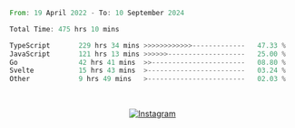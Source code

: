 <!--START_SECTION:waka-->

```rust
From: 19 April 2022 - To: 10 September 2024

Total Time: 475 hrs 10 mins

TypeScript       229 hrs 34 mins >>>>>>>>>>>>-------------   47.33 %
JavaScript       121 hrs 13 mins >>>>>>-------------------   25.00 %
Go               42 hrs 41 mins  >>-----------------------   08.80 %
Svelte           15 hrs 43 mins  >------------------------   03.24 %
Other            9 hrs 49 mins   >------------------------   02.03 %
```

<!--END_SECTION:waka-->


<!-- &nbsp;<div align="center">
  [![Spotify](https://supakorn-spotify.vercel.app/api/spotify?background_color=0d1117&border_color=ffffff)](https://open.spotify.com/user/314ljfgc3h2e3vrqtbm3tq35t5zq?si=f93b8de147494e3a)  
</div>
-->

&nbsp;<div align="center">
  [![Instagram](https://img.shields.io/badge/Instagram-E4405F?style=for-the-badge&logo=instagram&logoColor=white)](https://www.instagram.com/supakornigm/)
</div>


